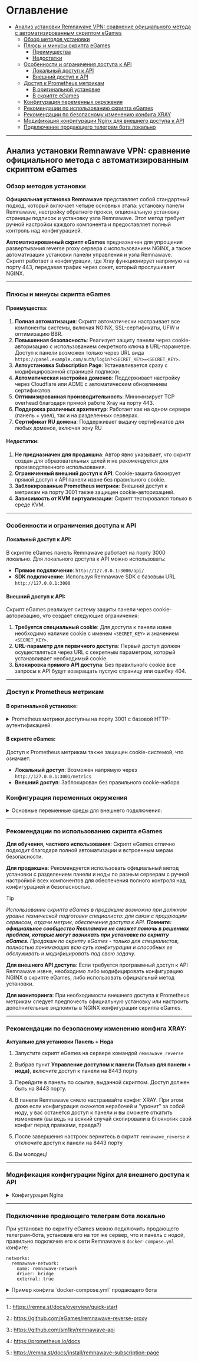 # Оглавление

- [Анализ установки Remnawave VPN: сравнение официального метода с автоматизированным скриптом eGames](#анализ-установки-remnawave-vpn-сравнение-официального-метода-с-автоматизированным-скриптом-egames)
  - [Обзор методов установки](#обзор-методов-установки)
  - [Плюсы и минусы скрипта eGames](#плюсы-и-минусы-скрипта-egames)
    - [Преимущества](#преимущества)
    - [Недостатки](#недостатки)
  - [Особенности и ограничения доступа к API](#особенности-и-ограничения-доступа-к-api)
    - [Локальный доступ к API](#локальный-доступ-к-api)
    - [Внешний доступ к API](#внешний-доступ-к-api)
  - [Доступ к Prometheus метрикам](#доступ-к-prometheus-метрикам)
    - [В оригинальной установке](#в-оригинальной-установке)
    - [В скрипте eGames](#в-скрипте-egames)
  - [Конфигурация переменных окружения](#конфигурация-переменных-окружения)
  - [Рекомендации по использованию скрипта eGames](#рекомендации-по-использованию-скрипта-egames)
  - [Рекомендации по безопасному изменению конфига XRAY](#рекомендации-по-безопасному-изменению-конфига-xray)
  - [Модификация конфигурации Nginx для внешнего доступа к API](#модификация-конфигурации-nginx-для-внешнего-доступа-к-api)
  - [Подключение продающего телеграм бота локально](#подключение-продающего-телеграм-бота-локально)

---

## Анализ установки Remnawave VPN: сравнение официального метода с автоматизированным скриптом eGames

### Обзор методов установки

**Официальная установка Remnawave** представляет собой стандартный подход, который включает четыре основных этапа: установку панели Remnawave, настройку обратного прокси, опциональную установку страницы подписок и установку узла Remnawave. Этот метод требует ручной настройки каждого компонента и предоставляет полный контроль над конфигурацией.

**Автоматизированный скрипт eGames** предназначен для упрощения развертывания reverse proxy сервера с использованием NGINX, а также автоматизации установки панели управления и узла Remnawave. Скрипт работает в конфигурации, где Xray функционирует напрямую на порту 443, передавая трафик через сокет, который прослушивает NGINX.

---

### Плюсы и минусы скрипта eGames

#### Преимущества:

1. **Полная автоматизация**: Скрипт автоматически настраивает все компоненты системы, включая NGINX, SSL-сертификаты, UFW и оптимизацию BBR.
2. **Повышенная безопасность**: Реализует защиту панели через cookie-авторизацию с использованием секретного ключа в URL-параметре. Доступ к панели возможен только через URL вида `https://panel.example.com/auth/login?<SECRET_KEY>=<SECRET_KEY>`.
3. **Автоустановка Subscription Page**: Устанавливается сразу с модифицированной страницей подписки.
4. **Автоматическая настройка доменов**: Поддерживает настройку через Cloudflare или ACME с автоматическим обновлением сертификатов.
5. **Оптимизированная производительность**: Минимизирует TCP overhead благодаря прямой работе Xray на порту 443.
6. **Поддержка различных архитектур**: Работает как на одном сервере (панель + узел), так и на разделенных серверах.
7. **Сертификат RU домена**: Поддерживает выдачу сертификатов для любых доменов, включая зону RU

#### Недостатки:

1. **Не предназначен для продакшна**: Автор явно указывает, что скрипт создан для образовательных целей и не рекомендуется для производственного использования.
2. **Ограниченный внешний доступ к API**: Cookie-защита блокирует прямой доступ к API панели извне без правильного cookie.
3. **Заблокированные Prometheus метрики**: Внешний доступ к метрикам на порту 3001 также защищен cookie-авторизацией.
4. **Зависимость от KVM виртуализации**: Скрипт тестировался только в среде KVM.

---

### Особенности и ограничения доступа к API

#### Локальный доступ к API:

В скрипте eGames панель Remnawave работает на порту 3000 локально. Для локального доступа к API можно использовать:

- **Прямое подключение**: `http://127.0.0.1:3000/api/`
- **SDK подключение**: Используя Remnawave SDK с базовым URL `http://127.0.0.1:3000`


#### Внешний доступ к API:

Скрипт eGames реализует систему защиты панели через cookie-авторизацию, что создает следующие ограничения:

1. **Требуется специальный cookie**: Для доступа к панели извне необходимо наличие cookie с именем `<SECRET_KEY>` и значением `<SECRET_KEY>`.
2. **URL-параметр для первичного доступа**: Первый доступ должен осуществляться через URL с секретным параметром, который устанавливает необходимый cookie.
3. **Блокировка прямого API доступа**: Без правильного cookie все запросы к API будут возвращать пустую страницу или ошибку 404.

---

### Доступ к Prometheus метрикам

#### В оригинальной установке:

<details>
  <summary>Prometheus метрики доступны на порту 3001 с базовой HTTP-аутентификацией:</summary>

```yaml
scrape_configs:
  - job_name: 'remnawave'
    scheme: http
    metrics_path: /metrics
    static_configs:
      - targets: ['remnawave:3001']
    basic_auth:
      username: admin
      password: change_me
```
</details>


#### В скрипте eGames:

Доступ к Prometheus метрикам также защищен cookie-системой, что означает:

- **Локальный доступ**: Возможен напрямую через `http://127.0.0.1:3001/metrics`
- **Внешний доступ**: Заблокирован без правильного cookie-набора


### Конфигурация переменных окружения

<details>
  <summary>Основные переменные среды для внешнего подключения:</summary>

| Переменная | Назначение | Значение по умолчанию |
| :-- | :-- | :-- |
| `APP_PORT` | Порт панели | 3000 |
| `METRICS_PORT` | Порт метрик | 3001 |
| `METRICS_USER` | Пользователь метрик | admin |
| `METRICS_PASS` | Пароль метрик | change_me |
| `JWT_AUTH_SECRET` | Секрет JWT авторизации | change_me |
| `JWT_API_TOKENS_SECRET` | Секрет API токенов | change_me |

</details>

---

### Рекомендации по использованию скрипта eGames

**Для обучения, частного использования**: Скрипт eGames отлично подходит благодаря полной автоматизации и встроенным мерам безопасности.

**Для продакшна**: Рекомендуется использовать официальный метод установки с разделением панели и ноды по разным серверам с ручной настройкой всех компонентов для обеспечения полного контроля над конфигурацией и безопасностью. 

> [!TIP]
> *Использование скрипта eGames в продакшне возможно при должном уровне технической подготовки специалиста: для связи с продающим сервисом, отдачи метрик, обеспечения доступа к API. **Помните: официальное сообщество Remnawave не сможет помочь в решениях проблем, которые могут возникать при установке по скрипту eGames.** Продакшн по скрипту eGames - только для специалистов, полностью понимающих всю суть конфигурации и способных ее обслуживать и модифицировать под свою задачу.*

**Для внешнего API доступа**: Если требуется программный доступ к API Remnawave извне, необходимо либо модифицировать конфигурацию NGINX в скрипте eGames, либо использовать официальный метод установки.

**Для мониторинга**: При необходимости внешнего доступа к Prometheus метрикам следует предпочесть официальную установку или настроить дополнительные эндпоинты в NGINX конфигурации скрипта eGames.

---

### Рекомендации по безопасному изменению конфига XRAY:

**Актуально для установки Панель + Нода**

1. Запустите скрипт eGames на сервере командой `remnawave_reverse`

2.  Выбрав пункт **Управление доступом к панели (Только для панели + нода)**, включите доступ к панели на 8443 порту

3.  Перейдите в панель по ссылке, выданной скриптом. Доступ должен быть на 8443 порту.

4.  В панели Remnawave смело настраивайте конфиг XRAY. При этом даже если конфигурация окажется нерабочей и "уронит" за собой ноду, у вас останется доступ к панели и вы сможете откатить изменения (вы ведь на всякий случай скопировали в блокнотик свой конфиг перед правками, правда?)

5.  После завершения настроек вернитесь в скрипт `remnawave_reverse` и отключите доступ к панели на 8443 порту

6.  Вы молодец!


---


### Модификация конфигурации Nginx для внешнего доступа к API

<details>
  <summary>Конфигурация Nginx</summary>

  Добавляем в `nginx.conf` в блок сервера с доменом панели `server_name panel.domen.com;`

  здесь вместо `allow 192.168.1.100;` вписываем свой IP адрес сервера, с которого будем коннектится на API Remnawave

  ```
location ^~ /api/ {
    allow 192.168.1.100;
    deny all; 
    proxy_http_version 1.1;
    proxy_pass http://remnawave;
    proxy_set_header Host $host;
    proxy_set_header Upgrade $http_upgrade;
    proxy_set_header Connection $connection_upgrade;
    proxy_set_header X-Real-IP $remote_addr;
    proxy_set_header X-Forwarded-For $proxy_add_x_forwarded_for;
    proxy_set_header X-Forwarded-Proto $scheme;
    proxy_set_header X-Forwarded-Host $host;
    proxy_set_header X-Forwarded-Port $server_port;
    proxy_send_timeout 60s;
    proxy_read_timeout 60s;
}
  ```

  Это открывает доступ к API из-вне, при этом API будут по прежнему защищены токеном авторизации

  **ВАЖНО:** После этого в `.env` файле замените строку `IS_DOCS_ENABLED=true` на `IS_DOCS_ENABLED=false`, чтобы не "светить" документацией во внешний интернет

</details>

---

### Подключение продающего телеграм бота локально

При установке по скрипту eGames можно подключить продающего телеграм-бота, установив его на тот же сервер, что и панель с нодой, правильно подключив его к сети Remnawave в `docker-compose.yml` конфиге:

```
networks:
  remnawave-network:
    name: remnawave-network
    driver: bridge
    external: true
```

<details>
  <summary>Пример конфига `docker-compose.yml` продающего бота</summary>

  ```
  services:
  bot:
    #    build: .
    image: ghcr.io/jolymmiels/remnawave-telegram-shop-bot:latest
    restart: always
    env_file:
      - .env
    environment:
      - TZ=Europe/Moscow
    depends_on:
      db:
        condition: service_healthy
    volumes:
      - ./translations:/translations
    networks:
      - remnawave-network
  db:
    image: postgres:17
    container_name: remnawave-telegram-shop-db
    hostname: remnawave-telegram-shop-db
    restart: always
    env_file:
      - .env
    environment:
      - POSTGRES_USER=${POSTGRES_USER}
      - POSTGRES_PASSWORD=${POSTGRES_PASSWORD}
      - POSTGRES_DB=${POSTGRES_DB}
      - TZ=UTC
    ports:
      - 127.0.0.1:5432:5432
    volumes:
      - remnawave-telegram-shop-db-data:/var/lib/postgresql/data
    healthcheck:
      test:
        - CMD-SHELL
        - pg_isready -U $${POSTGRES_USER} -d $${POSTGRES_DB}
      interval: 3s
      timeout: 10s
      retries: 3
    networks:
      - remnawave-network
volumes:
  remnawave-telegram-shop-db-data:
    driver: local
    external: false
    name: remnawave-telegram-shop-db-data
networks:
  remnawave-network:
    name: remnawave-network
    driver: bridge
    external: true
  ```

  </details>


---

1.: https://remna.st/docs/overview/quick-start

2.: https://github.com/eGames/remnawave-reverse-proxy

3.: https://github.com/sm1ky/remnawave-api

4.: https://prometheus.io/docs

5.: https://remna.st/docs/install/remnawave-subscription-page

